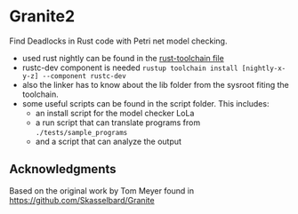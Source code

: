 # Granite2

Find Deadlocks in Rust code with Petri net model checking.

- used rust nightly can be found in the [rust-toolchain file](https://doc.rust-lang.org/nightly/edition-guide/rust-2018/rustup-for-managing-rust-versions.html#managing-versions)
- rustc-dev component is needed ``rustup toolchain install [nightly-x-y-z] --component rustc-dev``
- also the linker has to know about the lib folder from the sysroot fiting the toolchain.
- some useful scripts can be found in the script folder. This includes:
  - an install script for the model checker LoLa
  - a run script that can translate programs from ``./tests/sample_programs``
  - and a script that can analyze the output

## Acknowledgments

Based on the original work by Tom Meyer found in <https://github.com/Skasselbard/Granite>
